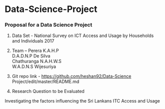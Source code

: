 # Data-Science-Project
### Proposal for a Data Science Project
1.	Data Set - National Survey on ICT Access and Usage by Households and Individuals 2017

2.	Team –   Perera K.A.H.P  
      D.A.D.N.P De Silva  
      Chathuranga N.A.H.W.S  
      W.A.D.N.S Wijesuriya  

3.	Git repo link - https://github.com/heshan92/Data-Science Project/edit/master/README.md

4.	Research Question to be Evaluated

Investigating the factors influencing the Sri Lankans ITC Access and Usage
